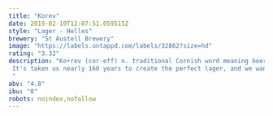 ```yaml
---
title: "Korev"
date: 2019-02-10T12:07:51.059515Z
style: "Lager - Helles"
brewery: "St Austell Brewery"
image: "https://labels.untappd.com/labels/32862?size=hd"
rating: "3.32"
description: "Ko•rev (cor-eff) n. traditional Cornish word meaning beer. It's taken us nearly 160 years to create the perfect lager, and we wanted to make sure it was uniquely Cornish. Crafted at our brewery in St Austell, we've used the finest lager malt from barley grown right here in Cornwall. Korev has a wonderful pale colour and a clean, crisp taste, bottled in amber glass to protect the freshness. We think you'll agree it's been worth the wait. "
abv: "4.8"
ibu: "0"
robots: noindex,nofollow
---
```

